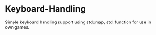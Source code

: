 # Keyboard-Handling
Simple keyboard handling support using std::map, std::function for use in own games.
